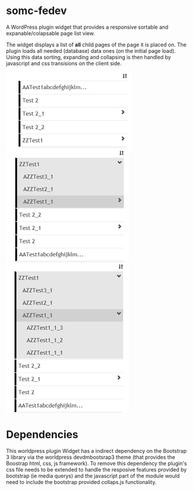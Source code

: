 # somc-fedev

A WordPress plugin widget that provides a responsive sortable and expanable/colapsable page list view. 

The widget displays a list of **all** child pages of the page it is placed on. The plugin loads all needed (database) data ones (on the initial page load). Using this data sorting, expanding and collapsing is then handled by javascript and css transisions on the client side. 

![](https://github.com/karma4u101/somc-fedev/blob/master/doc-img/kwlist1.png) ![](https://github.com/karma4u101/somc-fedev/blob/master/doc-img/kwlist2.png) ![](https://github.com/karma4u101/somc-fedev/blob/master/doc-img/kwlist3.png)   

# Dependencies 
This worldpress plugin Widget has a indirect dependency on the Bootstrap 3 library via the worldpress devdmbootsrap3 theme (that provides the Boostrap html, css, js framework). 
To remove this dependency the plugin's css file needs to be extended to handle the resposive features provided by bootstrap (ie media querys) and the javascript part of the module would need to include the bootstrap provided collaps.js functionality.   

